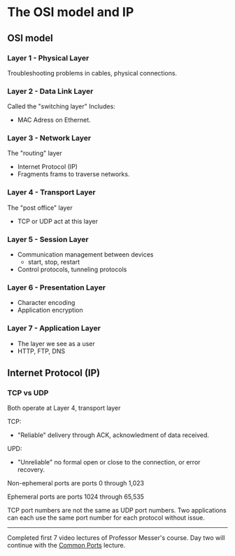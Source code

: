# The OSI model and IP

## OSI model

### Layer 1 - Physical Layer

Troubleshooting problems in cables, physical connections.

### Layer 2 - Data Link Layer
Called the "switching layer"
Includes:
* MAC Adress on Ethernet.

### Layer 3 - Network Layer
The "routing" layer
* Internet Protocol (IP)
* Fragments frams to traverse networks.

### Layer 4 - Transport Layer
The "post office" layer
* TCP or UDP act at this layer

### Layer 5 - Session Layer
* Communication management between devices
    * start, stop, restart
* Control protocols, tunneling protocols

### Layer 6 - Presentation Layer
* Character encoding
* Application encryption

### Layer 7 - Application Layer
* The layer we see as a user
* HTTP, FTP, DNS

## Internet Protocol (IP)

### TCP vs UDP
Both operate at Layer 4, transport layer

TCP:
* "Reliable" delivery through ACK, acknowledment of data received.

UPD:
* "Unreliable" no formal open or close to the connection, or error recovery.

Non-ephemeral ports are ports 0 through 1,023

Ephemeral ports are ports 1024 through 65,535

TCP port numbers are not the same as UDP port numbers. Two applications can each use the same port number for each protocol without issue.

****************

Completed first 7 video lectures of Professor Messer's course. Day two will continue with the [Common Ports](https://www.youtube.com/watch?v=jX1pobYmZdE&list=PLG49S3nxzAnl_tQe3kvnmeMid0mjF8Le8&index=9) lecture.